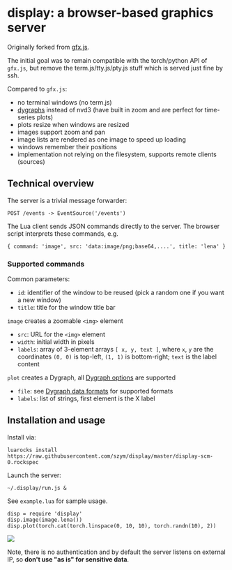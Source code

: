 # display: a browser-based graphics server

Originally forked from [gfx.js](https://github.com/clementfarabet/gfx.js/).

The initial goal was to remain compatible with the torch/python API of `gfx.js`,
but remove the term.js/tty.js/pty.js stuff which is served just fine by ssh.

Compared to `gfx.js`:

  - no terminal windows (no term.js)
  - [dygraphs](http://dygraphs.com/) instead of nvd3 (have built in zoom and are perfect for time-series plots)
  - plots resize when windows are resized
  - images support zoom and pan
  - image lists are rendered as one image to speed up loading
  - windows remember their positions
  - implementation not relying on the filesystem, supports remote clients (sources)

## Technical overview

The server is a trivial message forwarder:

    POST /events -> EventSource('/events')

The Lua client sends JSON commands directly to the server. The browser script
interprets these commands, e.g.

    { command: 'image', src: 'data:image/png;base64,....', title: 'lena' }

### Supported commands

Common parameters:
  - `id`: identifier of the window to be reused (pick a random one if you want a new window)
  - `title`: title for the window title bar

`image` creates a zoomable `<img>` element
  - `src`: URL for the `<img>` element
  - `width`: initial width in pixels
  - `labels`: array of 3-element arrays `[ x, y, text ]`, where `x`, `y` are the coordinates
    `(0, 0)` is top-left, `(1, 1)` is bottom-right; `text` is the label content

`plot` creates a Dygraph, all [Dygraph options](http://dygraphs.com/options.html) are supported
  - `file`: see [Dygraph data formats](http://dygraphs.com/data.html) for supported formats
  - `labels`: list of strings, first element is the X label

## Installation and usage

Install via:

    luarocks install https://raw.githubusercontent.com/szym/display/master/display-scm-0.rockspec

Launch the server:

    ~/.display/run.js &

See `example.lua` for sample usage.

    disp = require 'display'
    disp.image(image.lena())
    disp.plot(torch.cat(torch.linspace(0, 10, 10), torch.randn(10), 2))

![](https://raw.github.com/szym/display/master/example.png)

Note, there is no authentication and by default the server listens on external IP, so **don't use "as is"
for sensitive data**.
